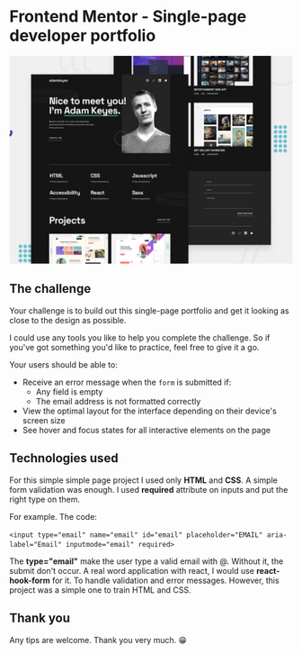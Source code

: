 # Frontend Mentor - Single-page developer portfolio

![Design preview for the Single-page developer portfolio coding challenge](./preview.jpg)

## The challenge

Your challenge is to build out this single-page portfolio and get it looking as close to the design as possible.

I could use any tools you like to help you complete the challenge. So if you've got something you'd like to practice, feel free to give it a go.

Your users should be able to:

- Receive an error message when the `form` is submitted if:
  - Any field is empty
  - The email address is not formatted correctly
- View the optimal layout for the interface depending on their device's screen size
- See hover and focus states for all interactive elements on the page

## Technologies used

For this simple simple page project I used only **HTML** and **CSS**. A simple form validation was enough. I used __required__ attribute on inputs and put the right type on them. 

For example. The code:

```<input type="email" name="email" id="email" placeholder="EMAIL" aria-label="Email" inputmode="email" required>```

The **type="email"** make the user type a valid email with @. Without it, the submit don't occur. A real word application with react, I would use __react-hook-form__ for it. To handle validation and error messages. However, this project was a simple one to train HTML and CSS.

## Thank you

Any tips are welcome. Thank you very much. 😁